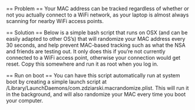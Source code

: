 == Problem ==
Your MAC address can be tracked regardless of whether or not you actually connect to a WiFi network, as your laptop is almost always scanning for nearby WiFi access points.

== Solution ==
Below is a simple bash script that runs on OSX (and can be easily adapted to other OS’s) that will randomize your MAC address every 30 seconds, and help prevent MAC-based tracking such as what the NSA and friends are testing out. It only does this if you’re not currently connected to a WiFi access point, otherwise your connection would get reset. Copy this somewhere and run it as root when you log in.

== Run on boot ==
You can have this script automatically run at system boot by creating a simple launch script at /Library/LaunchDaemons/com.zdziarski.macrandomize.plist. This will run it in the background, and will also randomize your MAC every time you boot your computer.